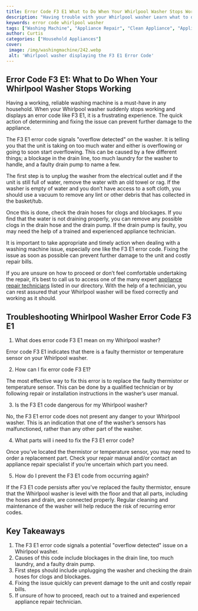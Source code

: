 ```yaml
---
title: Error Code F3 E1 What to Do When Your Whirlpool Washer Stops Working
description: "Having trouble with your Whirlpool washer Learn what to do when you get error code F3 E1 and what common causes to look for from a professional appliance repair technician"
keywords: error code whirlpool washer
tags: ["Washing Machine", "Appliance Repair", "Clean Appliance", "Appliance Brand"]
author: Curtis
categories: ["Household Appliances"]
cover: 
 image: /img/washingmachine/242.webp
 alt: 'Whirlpool washer displaying the F3 E1 Error Code'
---
```

## Error Code F3 E1: What to Do When Your Whirlpool Washer Stops Working

Having a working, reliable washing machine is a must-have in any household. When your Whirlpool washer suddenly stops working and displays an error code like F3 E1, it is a frustrating experience. The quick action of determining and fixing the issue can prevent further damage to the appliance.

The F3 E1 error code signals "overflow detected" on the washer. It is telling you that the unit is taking on too much water and either is overflowing or going to soon start overflowing. This can be caused by a few different things; a blockage in the drain line, too much laundry for the washer to handle, and a faulty drain pump to name a few. 

The first step is to unplug the washer from the electrical outlet and if the unit is still full of water, remove the water with an old towel or rag. If the washer is empty of water and you don’t have access to a soft cloth, you should use a vacuum to remove any lint or other debris that has collected in the basket/tub. 

Once this is done, check the drain hoses for clogs and blockages. If you find that the water is not draining properly, you can remove any possible clogs in the drain hose and the drain pump. If the drain pump is faulty, you may need the help of a trained and experienced appliance technician. 

It is important to take appropriate and timely action when dealing with a washing machine issue, especially one like the F3 E1 error code. Fixing the issue as soon as possible can prevent further damage to the unit and costly repair bills. 

If you are unsure on how to proceed or don’t feel comfortable undertaking the repair, it’s best to call us to access one of the many expert [appliance repair technicians](./pages/appliance-repair-technicians) listed in our directory. With the help of a technician, you can rest assured that your Whirlpool washer will be fixed correctly and working as it should.

## Troubleshooting Whirlpool Washer Error Code F3 E1

1. What does error code F3 E1 mean on my Whirlpool washer?

Error code F3 E1 indicates that there is a faulty thermistor or temperature sensor on your Whirlpool washer. 

2. How can I fix error code F3 E1?

The most effective way to fix this error is to replace the faulty thermistor or temperature sensor. This can be done by a qualified technician or by following repair or installation instructions in the washer’s user manual. 

3. Is the F3 E1 code dangerous for my Whirlpool washer?

No, the F3 E1 error code does not present any danger to your Whirlpool washer. This is an indication that one of the washer’s sensors has malfunctioned, rather than any other part of the washer. 

4. What parts will i need to fix the F3 E1 error code?

Once you’ve located the thermistor or temperature sensor, you may need to order a replacement part. Check your repair manual and/or contact an appliance repair specialist if you’re uncertain which part you need. 

5. How do I prevent the F3 E1 code from occurring again?

If the F3 E1 code persists after you’ve replaced the faulty thermistor, ensure that the Whirlpool washer is level with the floor and that all parts, including the hoses and drain, are connected properly. Regular cleaning and maintenance of the washer will help reduce the risk of recurring error codes.

## Key Takeaways
1. The F3 E1 error code signals a potential "overflow detected" issue on a Whirlpool washer.
2. Causes of this code include blockages in the drain line, too much laundry, and a faulty drain pump.
3. First steps should include unplugging the washer and checking the drain hoses for clogs and blockages.
4. Fixing the issue quickly can prevent damage to the unit and costly repair bills.
5. If unsure of how to proceed, reach out to a trained and experienced appliance repair technician.

